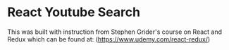 # React Youtube Search

This was built with instruction from Stephen Grider's course on React and Redux which can be found at:
(https://www.udemy.com/react-redux/)

